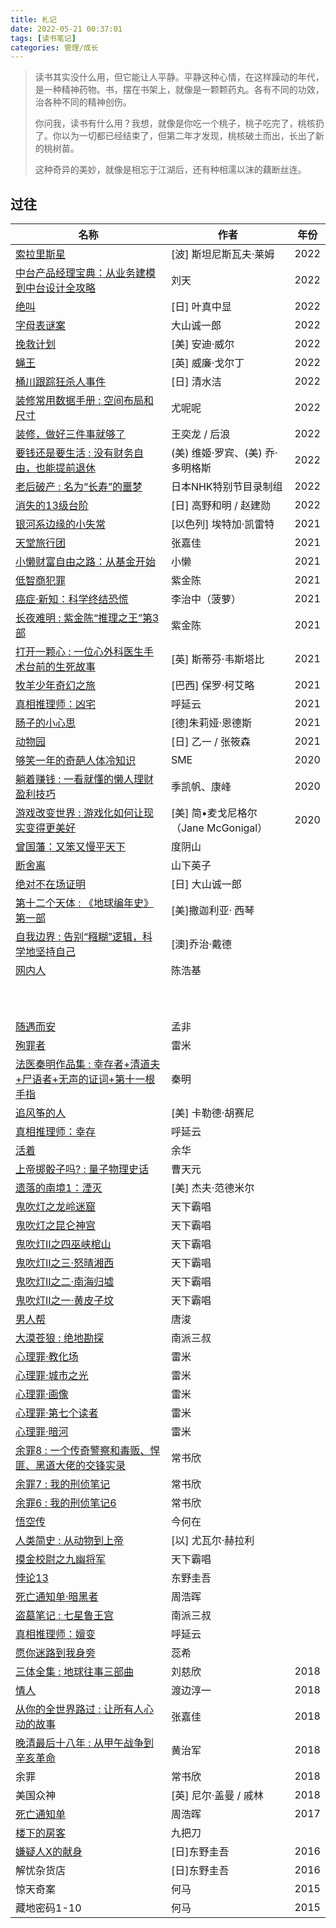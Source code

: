 ```yaml
---
title: 札记
date: 2022-05-21 00:37:01
tags: [读书笔记]
categories: 管理/成长
---
```




> 读书其实没什么用，但它能让人平静。平静这种心情，在这样躁动的年代，是一种精神药物。书，摆在书架上，就像是一颗颗药丸。各有不同的功效，治各种不同的精神创伤。
>
> 你问我，读书有什么用？我想，就像是你吃一个桃子，桃子吃完了，桃核扔了。你以为一切都已经结束了，但第二年才发现，桃核破土而出，长出了新的桃树苗。
>
> 这种奇异的美妙，就像是相忘于江湖后，还有种相濡以沫的藕断丝连。



<!--more-->



## 过往

| 名称                                                         | 作者                                 | 年份 |
| ------------------------------------------------------------ | ------------------------------------ | ---- |
| [索拉里斯星](https://book.douban.com/subject/35049755/)      | [波] 斯坦尼斯瓦夫·莱姆               | 2022 |
| [中台产品经理宝典：从业务建模到中台设计全攻略](https://book.douban.com/subject/35093361/) | 刘天                                 | 2022 |
| [绝叫](https://book.douban.com/subject/35031587/)            | [日] 叶真中显                        | 2022 |
| [字母表谜案](https://book.douban.com/subject/35390390/)      | 大山诚一郎                           | 2022 |
| [挽救计划](https://book.douban.com/subject/35494160/)        | [美] 安迪·威尔                       | 2022 |
| [蝇王](https://book.douban.com/subject/1872158/)             | [英] 威廉·戈尔丁                     | 2022 |
| [桶川跟踪狂杀人事件](https://book.douban.com/subject/35094680/) | [日] 清水洁                          | 2022 |
| [装修常用数据手册 : 空间布局和尺寸](https://book.douban.com/subject/35606837/) | 尤呢呢                               | 2022 |
| [装修，做好三件事就够了](https://book.douban.com/subject/35511433/) | 王奕龙 / 后浪                        | 2022 |
| [要钱还是要生活 : 没有财务自由，也能提前退休](https://book.douban.com/subject/35611477/) | (美) 维姬·罗宾、(美) 乔·多明格斯     | 2022 |
| [老后破产 : 名为“长寿”的噩梦](https://book.douban.com/subject/30143251/) | 日本NHK特别节目录制组                | 2022 |
| [消失的13级台阶](https://book.douban.com/subject/34996429/)  | [日] 高野和明 / 赵建勋               | 2022 |
| [银河系边缘的小失常](https://book.douban.com/subject/35005062/) | [以色列] 埃特加·凯雷特               | 2021 |
| [天堂旅行团](https://book.douban.com/subject/35562179/)      | 张嘉佳                               | 2021 |
| [小懒财富自由之路：从基金开始](https://book.douban.com/subject/35275855/) | 小懒                                 | 2021 |
| [低智商犯罪](https://book.douban.com/subject/34996662/)      | 紫金陈                               | 2021 |
| [癌症·新知：科学终结恐慌](https://book.douban.com/subject/27104999/) | 李治中（菠萝）                       | 2021 |
| [长夜难明 : 紫金陈“推理之王”第3部](https://book.douban.com/subject/26923390/) | 紫金陈                               | 2021 |
| [打开一颗心 : 一位心外科医生手术台前的生死故事](https://book.douban.com/subject/30277179/) | [英] 斯蒂芬·韦斯塔比                 | 2021 |
| [牧羊少年奇幻之旅](https://book.douban.com/subject/3608208/) | [巴西] 保罗·柯艾略                   | 2021 |
| [真相推理师：凶宅](https://book.douban.com/subject/27120450/) | 呼延云                               | 2021 |
| [肠子的小心思](https://book.douban.com/subject/26706730/)    | [德]朱莉娅·恩德斯                    | 2021 |
| [动物园](https://book.douban.com/subject/26723423/)          | [日] 乙一 / 张筱森                   | 2021 |
| [够笑一年的奇葩人体冷知识](https://book.douban.com/subject/35179866/) | SME                                  | 2020 |
| [躺着赚钱 : 一看就懂的懒人理财盈利技巧](https://book.douban.com/subject/27099114/) | 季凯帆、康峰                         | 2020 |
| [游戏改变世界 : 游戏化如何让现实变得更美好](https://book.douban.com/subject/10828002/) | [美] 简•麦戈尼格尔（Jane McGonigal） | 2020 |
| [曾国藩：又笨又慢平天下](https://book.douban.com/subject/26810905/) | 度阴山                               |      |
| [断舍离](https://book.douban.com/subject/24749465/)          | 山下英子                             |      |
| [绝对不在场证明](https://book.douban.com/subject/34998167/)  | [日] 大山诚一郎                      |      |
| [第十二个天体 : 《地球编年史》第一部](https://book.douban.com/subject/3875749/) | [美]撒迦利亚· 西琴                   |      |
| [自我边界 : 告别“糨糊”逻辑，科学地坚持自己](https://book.douban.com/subject/34845297/) | [澳]乔治·戴德                        |      |
| [网内人](https://book.douban.com/subject/34262174/)          | 陈浩基                               |      |
|                                                              |                                      |      |
|                                                              |                                      |      |
|                                                              |                                      |      |
|                                                              |                                      |      |
|                                                              |                                      |      |
|                                                              |                                      |      |
|                                                              |                                      |      |
|                                                              |                                      |      |
|                                                              |                                      |      |
|                                                              |                                      |      |
| [随遇而安](https://book.douban.com/subject/25825590/)        | 孟非                                 |      |
| [殉罪者](https://book.douban.com/subject/26811407/)          | 雷米                                 |      |
| [法医秦明作品集 : 幸存者+清道夫+尸语者+无声的证词+第十一根手指](https://book.douban.com/subject/26934555/) | 秦明                                 |      |
| [追风筝的人](https://book.douban.com/subject/1770782/)       | [美] 卡勒德·胡赛尼                   |      |
| [真相推理师：幸存](https://book.douban.com/subject/26612116/) | 呼延云                               |      |
| [活着](https://book.douban.com/subject/4913064/)             | 余华                                 |      |
| [上帝掷骰子吗? : 量子物理史话](https://book.douban.com/subject/25742211/) | 曹天元                               |      |
| [遗落的南境1：湮灭](https://book.douban.com/subject/26652880/) | [美] 杰夫·范德米尔                   |      |
| [鬼吹灯之龙岭迷窟](https://book.douban.com/subject/1916726/) | 天下霸唱                             |      |
| [鬼吹灯之昆仑神宫](https://book.douban.com/subject/1938591/) | 天下霸唱                             |      |
| [鬼吹灯Ⅱ之四巫峡棺山](https://book.douban.com/subject/3034184/) | 天下霸唱                             |      |
| [鬼吹灯Ⅱ之三·怒晴湘西](https://book.douban.com/subject/2340300/) | 天下霸唱                             |      |
| [鬼吹灯Ⅱ之二·南海归墟](https://book.douban.com/subject/2265312/) | 天下霸唱                             |      |
| [鬼吹灯Ⅱ之一·黄皮子坟](https://book.douban.com/subject/2149655/) | 天下霸唱                             |      |
| [男人帮](https://book.douban.com/subject/6859776/)           | 唐浚                                 |      |
| [大漠苍狼 : 绝地勘探](https://book.douban.com/subject/4725541/) | 南派三叔                             |      |
| [心理罪·教化场](https://book.douban.com/subject/27088736/)   | 雷米                                 |      |
| [心理罪·城市之光](https://book.douban.com/subject/27088738/) | 雷米                                 |      |
| [心理罪·画像](https://book.douban.com/subject/27088735/)     | 雷米                                 |      |
| [心理罪·第七个读者](https://book.douban.com/subject/27088739/) | 雷米                                 |      |
| [心理罪·暗河](https://book.douban.com/subject/27088737/)     | 雷米                                 |      |
| [余罪8 : 一个传奇警察和毒贩、悍匪、黑道大佬的交锋实录](https://book.douban.com/subject/26930033/) | 常书欣                               |      |
| [余罪7 : 我的刑侦笔记](https://book.douban.com/subject/26904479/) | 常书欣                               |      |
| [余罪6 : 我的刑侦笔记6](https://book.douban.com/subject/26858009/) | 常书欣                               |      |
| [悟空传](https://book.douban.com/subject/1485224/)           | 今何在                               |      |
| [人类简史 : 从动物到上帝](https://book.douban.com/subject/26953606/) | [以] 尤瓦尔·赫拉利                   |      |
| [摸金校尉之九幽将军](https://book.douban.com/subject/26671008/) | 天下霸唱                             |      |
| [悖论13](https://book.douban.com/subject/25957816/)          | 东野圭吾                             |      |
| [死亡通知单·暗黑者](https://book.douban.com/subject/25884890/) | 周浩晖                               |      |
| [盗墓笔记 : 七星鲁王宫](https://book.douban.com/subject/1948901/) | 南派三叔                             |      |
| [真相推理师：嬗变](https://book.douban.com/subject/26604034/) | 呼延云                               |      |
| [愿你迷路到我身旁](https://book.douban.com/subject/27043811/) | 蕊希                                 |      |
| [三体全集 : 地球往事三部曲](https://book.douban.com/subject/6518605/) | 刘慈欣                               | 2018 |
| [情人](https://book.douban.com/subject/26665723/)            | 渡边淳一                             | 2018 |
| [从你的全世界路过 : 让所有人心动的故事](https://book.douban.com/subject/25747921/) | 张嘉佳                               | 2018 |
| [晚清最后十八年 : 从甲午战争到辛亥革命](https://book.douban.com/subject/26694140/) | 黄治军                               | 2018 |
| 余罪                                                         | 常书欣                               | 2018 |
| 美国众神                                                     | [英] 尼尔·盖曼 / 戚林                | 2018 |
| [死亡通知单](https://book.douban.com/subject/3879026/)       | 周浩晖                               | 2017 |
| [楼下的房客](https://book.douban.com/subject/1485495/)       | 九把刀                               |      |
| [嫌疑人X的献身](https://book.douban.com/subject/25924253/)   | [日]东野圭吾                         | 2016 |
| 解忧杂货店                                                   | [日]东野圭吾                         | 2016 |
| 惊天奇案                                                     | 何马                                 | 2015 |
| 藏地密码1-10                                                 | 何马                                 | 2015 |


